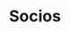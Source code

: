 ---
title: Socios
partners:
  - name: bid
    summary: "El Banco Interamericano de Desarrollo es una organización financiera internacional, que tiene como propósito de financiar proyectos viables de desarrollo económico, social e institucional y promover la integración comercial regional en América Latina y el Caribe."
    website: https://iadb.org/es
  - name: avina
    summary: "Fundación Avina es una fundación latinoamericana creada en 1994, enfocada en producir cambios a gran escala para el desarrollo sostenible de la región mediante la construcción de procesos de colaboración entre actores de distintos sectores para impactar de manera positiva en los Objetivos del Desarrollo Sostenible."
    website: http://avina.net/avina/
  - name: Luminate
    summary: "Establecida en 2018, Luminate es una organización filantrópica global con el objetivo de capacitar a las personas e instituciones para que trabajen juntas para construir sociedades justas. Luminate se basa en una cartera y una gran experiencia acumulada a lo largo de una década como la iniciativa de Gobierno y Participación Ciudadana en la Red Omidyar. Seguimos siendo parte del Grupo Omidyar, establecido por Pierre y Pam Omidyar.  Hasta la fecha, el trabajo global de Luminate ha apoyado a 236 organizaciones, en 17 países."
    website: https://luminategroup.com/
  - name: altec
    summary: "ALTEC es la renovación del Fondo Acelerador de Innovaciones Cívicas, la primera alianza entre Omidyar Network y Avina creada en 2012. El Fondo Acelerador financió en 3 años el desarrollo y promoción de 26 plataformas y aplicativos en 9 países de la región, con una inversión de 1,6 millones de dólares. Estas iniciativas buscaron desarrollar soluciones para problemas locales, para involucrarse y aprender unos de otros, y para replicar y escalar esas herramientas y enfoques en la búsqueda de resultados positivos para los ciudadanos latinoamericanos."
    website: https://altec.lat/
  - name: datasketch
    summary: "Datasketch es una empresa basada en Colombia para la implementación de estrategias de democratización de datos y toma de decisiones basadas en evidencia. Cuenta con una solución de software de datos abiertos y visualización de datos en la nube, despliega acciones de apropiación de información para la ciudadanía y a través de su [portal de noticias](http://datasketch.news) informa sobre derechos digitales y el impacto de la Inteligencia Artificial en la sociedad."
    website: http://datasketch.co/
---
